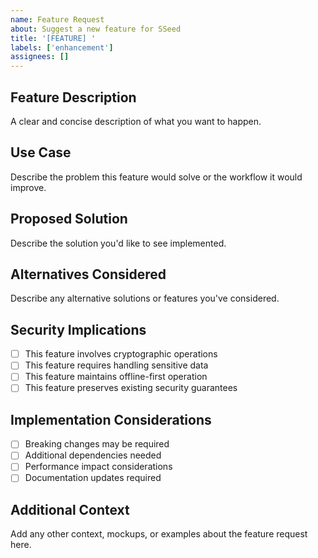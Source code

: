 ```yaml
---
name: Feature Request
about: Suggest a new feature for SSeed
title: '[FEATURE] '
labels: ['enhancement']
assignees: []
---
```


## Feature Description
A clear and concise description of what you want to happen.

## Use Case
Describe the problem this feature would solve or the workflow it would improve.

## Proposed Solution
Describe the solution you'd like to see implemented.

## Alternatives Considered
Describe any alternative solutions or features you've considered.

## Security Implications
- [ ] This feature involves cryptographic operations
- [ ] This feature requires handling sensitive data
- [ ] This feature maintains offline-first operation
- [ ] This feature preserves existing security guarantees

## Implementation Considerations
- [ ] Breaking changes may be required
- [ ] Additional dependencies needed
- [ ] Performance impact considerations
- [ ] Documentation updates required

## Additional Context
Add any other context, mockups, or examples about the feature request here. 